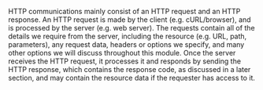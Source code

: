 HTTP communications mainly consist of an HTTP request and an HTTP response. An HTTP
request is made by the client (e.g. cURL/browser), and is processed by the server (e.g. web
server). The requests contain all of the details we require from the server, including the
resource (e.g. URL, path, parameters), any request data, headers or options we specify, and
many other options we will discuss throughout this module. Once the server receives the HTTP request, it processes it and responds by sending the HTTP response, which contains the response code, as discussed in a later section, and may contain the resource data if the requester has access to it.